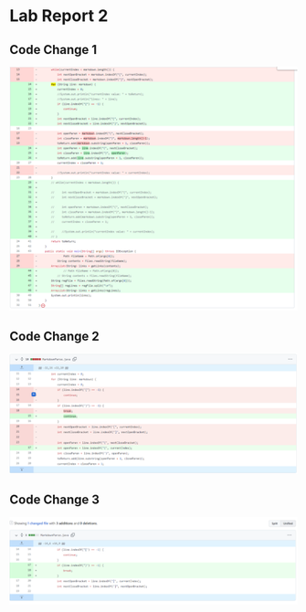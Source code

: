 # Lab Report 2
## Code Change 1 
![Image](codechange1.png)
## Code Change 2
![Image](codechange2.0.png)
## Code Change 3
![Image](codechange3.png)